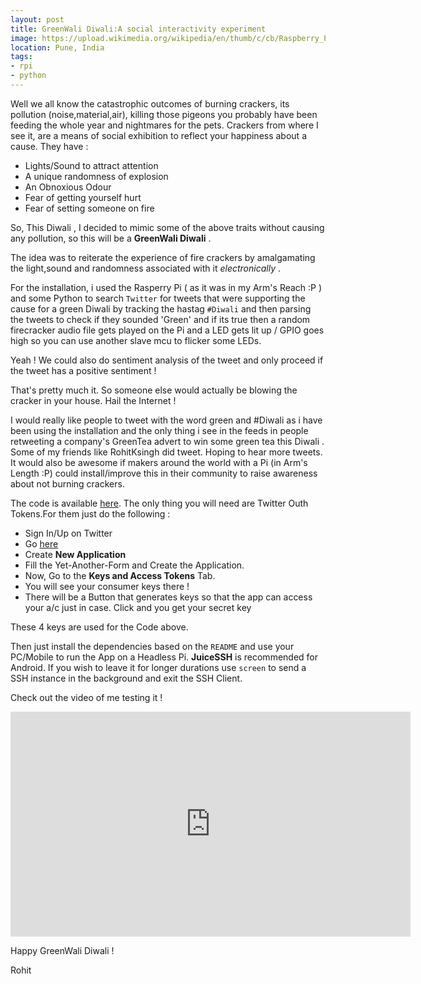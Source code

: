 ```yaml
---
layout: post
title: GreenWali Diwali:A social interactivity experiment
image: https://upload.wikimedia.org/wikipedia/en/thumb/c/cb/Raspberry_Pi_Logo.svg/810px-Raspberry_Pi_Logo.svg.png 
location: Pune, India
tags:
- rpi
- python 
---
```


Well we all know the catastrophic outcomes of burning crackers, its pollution (noise,material,air), killing those pigeons you probably have been feeding the whole year and nightmares for the pets. Crackers from where I see it, are a means of social exhibition to reflect your happiness about a cause. They have :

- Lights/Sound to attract attention
- A unique randomness of explosion
- An Obnoxious Odour 
- Fear of getting yourself hurt
- Fear of setting someone on fire


So, This Diwali , I decided to mimic some of the above traits without causing any pollution, so this will be a **GreenWali Diwali** .

The idea was to reiterate the experience of fire crackers by amalgamating the light,sound and randomness associated with it *electronically* .

For the installation, i used the Rasperry Pi ( as it was in my Arm's Reach :P ) and some Python to search `Twitter` for tweets that were supporting the cause for a green Diwali by tracking the hastag `#Diwali` and then parsing the tweets to check if they sounded 'Green' and if its true then a random firecracker audio file gets played on the Pi and a LED gets lit up / GPIO goes high so you can use another slave mcu to flicker some LEDs.

Yeah ! We could also do sentiment analysis of the tweet and only proceed if the tweet has a positive sentiment !

That's pretty much it. So someone else would actually be blowing the cracker in your house. Hail the Internet ! 

I would really like people to tweet with the word green and #Diwali as i have been using the installation and the only thing i see in the feeds in people retweeting a company's GreenTea advert to win some green tea this Diwali . Some of my friends like RohitKsingh did tweet. Hoping to hear more tweets. It would also be awesome if makers around the world with a Pi (in Arm's Length :P) could install/improve this in their community to raise awareness about not burning crackers.

The code is available [here](https://github.com/IndianTinker/GreenwaliDiwali). The only thing you will need are Twitter Outh Tokens.For them just  do the following :

- Sign In/Up on Twitter
- Go [here](https://apps.twitter.com/)
- Create **New Application**
- Fill the Yet-Another-Form and Create the Application.
- Now, Go to the **Keys and Access Tokens** Tab.
- You will see your consumer keys there !
- There will be a Button that generates keys so that the app can access your a/c just in case. Click and you get your secret key

These 4 keys are used for the Code above.

Then just install the dependencies based on the `README` and use your PC/Mobile to run the App on a Headless Pi. **JuiceSSH** is recommended for Android. If you wish to leave it for longer durations use `screen` to send a SSH instance in the background and exit the SSH Client.

Check out the video of me testing it !

   

<iframe width="640" height="360" src="https://www.youtube.com/embed/ZApn93KSoGY" frameborder="0" allowfullscreen></iframe>



Happy GreenWali Diwali !

Rohit





 
